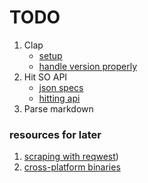 # TODO

1. Clap
   - [setup](https://rust-lang-nursery.github.io/rust-cookbook/cli/arguments.html#parse-command-line-arguments)
   - [handle version properly](https://docs.rs/clap/2.33.1/clap/macro.crate_version.html)
2. Hit SO API
   - [json specs](https://rust-lang-nursery.github.io/rust-cookbook/encoding/complex.html#serialize-and-deserialize-unstructured-json)
   - [hitting api](https://rust-lang-nursery.github.io/rust-cookbook/web/clients/apis.html)
3. Parse markdown

### resources for later
1. [scraping with reqwest](https://rust-lang-nursery.github.io/rust-cookbook/web/scraping.html))
2. [cross-platform binaries](https://github.com/rustwasm/wasm-pack/blob/51e6351c28fbd40745719e6d4a7bf26dadd30c85/.travis.yml#L74-L91)
